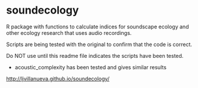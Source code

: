 soundecology
=========

R package with functions to calculate indices for soundscape ecology and other ecology research that uses audio recordings.

Scripts are being tested with the original to confirm that the code is correct. 

Do NOT use until this readme file indicates the scripts have been tested.

 *  acoustic_complexity has been tested and gives similar results

http://ljvillanueva.github.io/soundecology/
